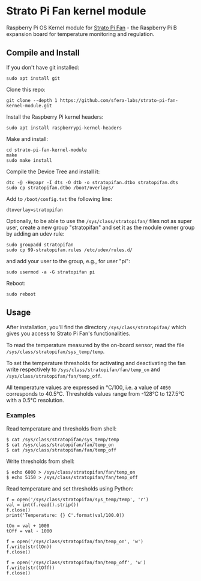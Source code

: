 # Strato Pi Fan kernel module

Raspberry Pi OS Kernel module for [Strato Pi Fan](https://www.sferalabs.cc/product/strato-pi-fan/) - the Raspberry Pi B expansion board for temperature monitoring and regulation. 

## Compile and Install

If you don't have git installed:

    sudo apt install git

Clone this repo:

    git clone --depth 1 https://github.com/sfera-labs/strato-pi-fan-kernel-module.git
    
Install the Raspberry Pi kernel headers:

    sudo apt install raspberrypi-kernel-headers

Make and install:

    cd strato-pi-fan-kernel-module
    make
    sudo make install
    
Compile the Device Tree and install it:

    dtc -@ -Hepapr -I dts -O dtb -o stratopifan.dtbo stratopifan.dts
    sudo cp stratopifan.dtbo /boot/overlays/
    
Add to `/boot/config.txt` the following line:

    dtoverlay=stratopifan

Optionally, to be able to use the `/sys/class/stratopifan/` files not as super user, create a new group "stratopifan" and set it as the module owner group by adding an udev rule:

    sudo groupadd stratopifan
    sudo cp 99-stratopifan.rules /etc/udev/rules.d/

and add your user to the group, e.g., for user "pi":

    sudo usermod -a -G stratopifan pi

Reboot:

    sudo reboot

## Usage

After installation, you'll find the directory `/sys/class/stratopifan/` which gives you access to Strato Pi Fan's functionalities.

To read the temperature measured by the on-board sensor, read the file `/sys/class/stratopifan/sys_temp/temp`.

To set the temperature thresholds for activating and deactivating the fan write respectively to `/sys/class/stratopifan/fan/temp_on` and `/sys/class/stratopifan/fan/temp_off`.

All temperature values are expressed in &deg;C/100, i.e. a value of `4050` corresponds to 40.5&deg;C. Thresholds values range from -128&deg;C to 127.5&deg;C with a 0.5&deg;C resolution.

### Examples

Read temperature and thresholds from shell:

    $ cat /sys/class/stratopifan/sys_temp/temp
    $ cat /sys/class/stratopifan/fan/temp_on
    $ cat /sys/class/stratopifan/fan/temp_off

Write thresholds from shell:

    $ echo 6000 > /sys/class/stratopifan/fan/temp_on
    $ echo 5150 > /sys/class/stratopifan/fan/temp_off
    
Read temperature and set thresholds using Python:

    f = open('/sys/class/stratopifan/sys_temp/temp', 'r')
    val = int(f.read().strip())
    f.close()
    print('Temperature: {} C'.format(val/100.0))
    
    tOn = val + 1000
    tOff = val - 1000
    
    f = open('/sys/class/stratopifan/fan/temp_on', 'w')
    f.write(str(tOn))
    f.close()
    
    f = open('/sys/class/stratopifan/fan/temp_off', 'w')
    f.write(str(tOff))
    f.close()
